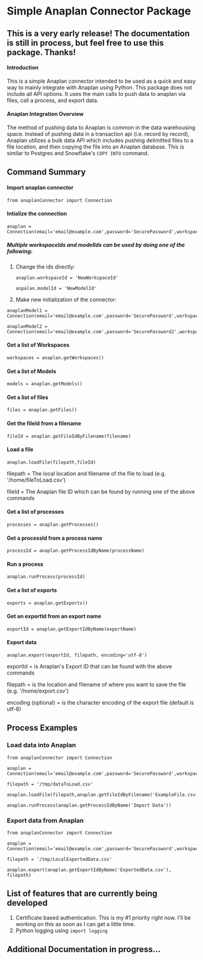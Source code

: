 # Simple Anaplan Connector Package

## This is a very early release! The documentation is still in process, but feel free to use this package. Thanks!

#### Introduction
This is a simple Anaplan connector intended to be used as a quick and easy way to mainly integrate with Anaplan using Python. This package does not include all API options. It uses the main calls to push data to anaplan via files, call a process, and export data.

#### Anaplan Integration Overview
The method of pushing data to Anaplan is common in the data warehousing space. Instead of pushing data in a transaction api (i.e. record by record), Anaplan utilizes a bulk data API which includes pushing delimitted files to a file location, and then copying the file into an Anaplan database. This is similar to Postgres and Snowflake's `COPY INTO` command.

<!-- #### Pushing Data Into Anaplan Overview
Before getting to the code, the high-level steps to pushing data into Anaplan is as follows:
1. Source the source data (e.g. ERP data) into a csv file
2. Use the csv file to manually import the data into Anaplan. This will create a "file" reference and fileId within Anaplan.
3. Obtain the fileId using this connector.
4. With the file and Anaplan fileID, push the file to Anaplan.
5. Create a process in Anaplan that includes the required actions for the data. 
6. Obtain the processId using this connector.
7. Run the processId with this connector.

**Notes:**
- I intentially built the connector to only use processes and not the actions directly. It is my belief that it is best practice to use processes since it is much easier to expand the actions within Anaplan than to manage the processes within Python.

#### Exporting Data from Anaplan -->

## Command Summary
#### Import anaplan connector
`from anaplanConnector import Connection`

#### Intialize the connection
```
anaplan = Connection(email='email@example.com',password='SecurePassword',workspaceId='anaplanWorkspaceID',modelId='AnaplanModelID')
```

##### Multiple workspaceIds and modelIds can be used by doing one of the following:
1. Change the ids directly:
    
    `anaplan.workspaceId = 'NewWorkspaceId'`
    
    `anpalan.modelId = 'NewModelId'`
2. Make new initialization of the connector:
```
anaplanModel1 = Connection(email='email@example.com',password='SecurePassword',workspaceId='anaplanWorkspaceID',modelId='AnaplanModelID')
    
anaplanModel2 = Connection(email='email@example.com',password='SecurePassword2',workspaceId='anaplanWorkspaceID2',modelId='AnaplanModelID2')
```

#### Get a list of Workspaces
`workspaces = anaplan.getWorkspaces()`

#### Get a list of Models
`models = anaplan.getModels()`

#### Get a list of files
`files = anaplan.getFiles()`

#### Get the fileId from a filename
`fileId = anaplan.getFileIdByFilename(filename)`

#### Load a file
`anaplan.loadFile(filepath,fileId)`

filepath = The local location and filename of the file to load (e.g. '/home/fileToLoad.csv')

fileId = The Anaplan file ID which can be found by running one of the above commands

#### Get a list of processes
`processes = anaplan.getProcesses()`

#### Get a processId from a process name
`processId = anaplan.getProcessIdByName(processName)`

#### Run a process
`anaplan.runProcess(processId)`

#### Get a list of exports
`exports = anaplan.getExports()`

#### Get an exportId from an export name
`exportId = anaplan.getExportIdByName(exportName)`

#### Export data
`anaplan.export(exportId, filepath, encoding='utf-8')`

exportId = is Anaplan's Export ID that can be found with the above commands

filepath = is the location and filename of where you want to save the file (e.g. '/home/export.csv')

encoding (optional) = is the character encoding of the export file (default is utf-8)

## Process Examples

### Load data into Anaplan
```
from anaplanConnector import Connection

anaplan = Connection(email='email@example.com',password='SecurePassword',workspaceId='anaplanWorkspaceID',modelId='AnaplanModelID')

filepath = '/tmp/dataToLoad.csv'

anaplan.loadFile(filepath,anaplan.getFileIdByFilename('ExampleFile.csv'))

anaplan.runProcess(anaplan.getProcessIdByName('Import Data'))
```

### Export data from Anaplan
```
from anaplanConnector import Connection

anaplan = Connection(email='email@example.com',password='SecurePassword',workspaceId='anaplanWorkspaceID',modelId='AnaplanModelID')

filepath = '/tmp/LocalExportedData.csv'

anaplan.export(anaplan.getExportIdByName('ExportedData.csv'), filepath)
```
## List of features that are currently being developed
1. Certificate based authentication. This is my #1 priority right now. I'll be working on this as soon as I can get a little time.
2. Python logging using `import logging`

## Additional Documentation in progress...
